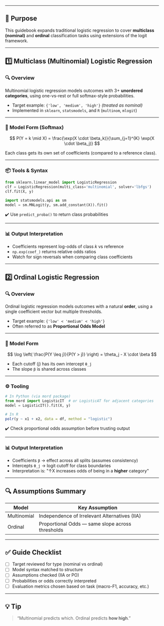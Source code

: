 ___
## 🎯 Purpose

This guidebook expands traditional logistic regression to cover **multiclass (nominal)** and **ordinal** classification tasks using extensions of the logit framework.

---

## 1️⃣ Multiclass (Multinomial) Logistic Regression

### 🔍 Overview

Multinomial logistic regression models outcomes with 3+ **unordered categories**, using one-vs-rest or full softmax-style probabilities.

* Target example: `{'low', 'medium', 'high'}` *(treated as nominal)*
* Implemented in `sklearn`, `statsmodels`, and `R` (`multinom`, `mlogit`)

---

### 🧮 Model Form (Softmax)

$$
P(Y = k \mid X) = \frac{\exp(X \cdot \beta_k)}{\sum_{j=1}^{K} \exp(X \cdot \beta_j)}
$$

Each class gets its own set of coefficients (compared to a reference class).

---

### 📦 Tools & Syntax

```python
from sklearn.linear_model import LogisticRegression
clf = LogisticRegression(multi_class='multinomial', solver='lbfgs')
clf.fit(X, y)
```

```python
import statsmodels.api as sm
model = sm.MNLogit(y, sm.add_constant(X)).fit()
```

✔️ Use `predict_proba()` to return class probabilities

---

### 📊 Output Interpretation

* Coefficients represent log-odds of class *k* vs reference
* `np.exp(coef_)` returns relative odds ratios
* Watch for sign reversals when comparing class coefficients

---

## 2️⃣ Ordinal Logistic Regression

### 🔍 Overview

Ordinal logistic regression models outcomes with a natural **order**, using a single coefficient vector but multiple thresholds.

* Target example: `{'low' < 'medium' < 'high'}`
* Often referred to as **Proportional Odds Model**

---

### 🧮 Model Form

$$
\log \left( \frac{P(Y \leq j)}{P(Y > j)} \right) = \theta_j - X \cdot \beta
$$

* Each cutoff (j) has its own intercept `θ_j`
* The slope `β` is shared across classes

---

### ⚙️ Tooling

```python
# In Python (via mord package)
from mord import LogisticIT  # or LogisticAT for adjacent categories
model = LogisticIT().fit(X, y)
```

```r
# In R
polr(y ~ x1 + x2, data = df, method = "logistic")
```

✔️ Check proportional odds assumption before trusting output

---

### 📊 Output Interpretation

* Coefficients `β` → effect across all splits (assumes consistency)
* Intercepts `θ_j` → logit cutoff for class boundaries
* Interpretation is: "↑X increases odds of being in a **higher** category"

---

## 🔍 Assumptions Summary

| Model       | Key Assumption                                   |
| ----------- | ------------------------------------------------ |
| Multinomial | Independence of Irrelevant Alternatives (IIA)    |
| Ordinal     | Proportional Odds — same slope across thresholds |

---

## ✅ Guide Checklist

* [ ] Target reviewed for type (nominal vs ordinal)
* [ ] Model syntax matched to structure
* [ ] Assumptions checked (IIA or PO)
* [ ] Probabilities or odds correctly interpreted
* [ ] Evaluation metrics chosen based on task (macro-F1, accuracy, etc.)

---

## 💡 Tip

> “Multinomial predicts which. Ordinal predicts **how high**.”
